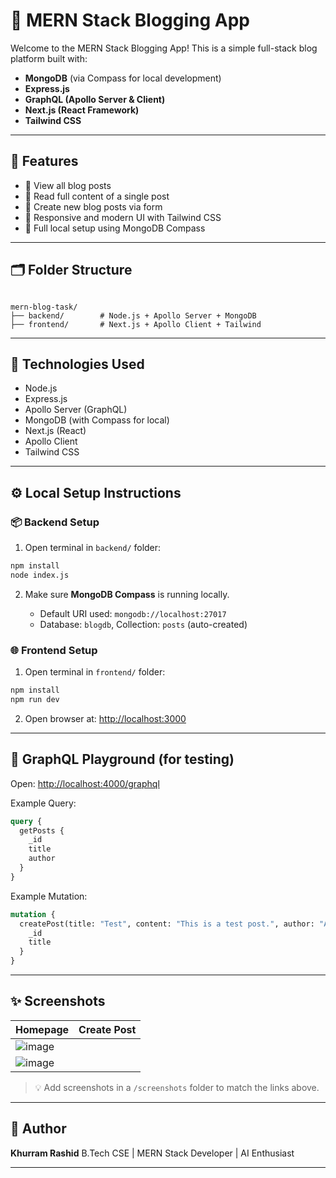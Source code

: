 
# 📝 MERN Stack Blogging App

Welcome to the MERN Stack Blogging App! This is a simple full-stack blog platform built with:

- **MongoDB** (via Compass for local development)
- **Express.js**
- **GraphQL (Apollo Server & Client)**
- **Next.js (React Framework)**
- **Tailwind CSS**


---

## 🚀 Features

- 🔹 View all blog posts
- 🔹 Read full content of a single post
- 🔹 Create new blog posts via form
- 🔹 Responsive and modern UI with Tailwind CSS
- 🔹 Full local setup using MongoDB Compass

---

## 🗂️ Folder Structure

```

mern-blog-task/
├── backend/        # Node.js + Apollo Server + MongoDB
├── frontend/       # Next.js + Apollo Client + Tailwind

````

---

## 🧰 Technologies Used

- Node.js
- Express.js
- Apollo Server (GraphQL)
- MongoDB (with Compass for local)
- Next.js (React)
- Apollo Client
- Tailwind CSS

---

## ⚙️ Local Setup Instructions

### 📦 Backend Setup

1. Open terminal in `backend/` folder:

```bash
npm install
node index.js
````

2. Make sure **MongoDB Compass** is running locally.

   * Default URI used: `mongodb://localhost:27017`
   * Database: `blogdb`, Collection: `posts` (auto-created)

### 🌐 Frontend Setup

1. Open terminal in `frontend/` folder:

```bash
npm install
npm run dev
```

2. Open browser at: [http://localhost:3000](http://localhost:3000)

---

## 🧪 GraphQL Playground (for testing)

Open: [http://localhost:4000/graphql](http://localhost:4000/graphql)

Example Query:

```graphql
query {
  getPosts {
    _id
    title
    author
  }
}
```

Example Mutation:

```graphql
mutation {
  createPost(title: "Test", content: "This is a test post.", author: "Admin") {
    _id
    title
  }
}
```

---

## ✨ Screenshots

| Homepage                          | Create Post                            |
| --------------------------------- | -------------------------------------- |
| ![image](https://github.com/user-attachments/assets/85a2c08f-9ce4-45b0-b99d-535489f7d460)
 | ![image](https://github.com/user-attachments/assets/38788cb7-6663-44e9-a9b3-321d409a23dc)


> 💡 Add screenshots in a `/screenshots` folder to match the links above.

---

## 📌 Author

**Khurram Rashid**
B.Tech CSE | MERN Stack Developer | AI Enthusiast

---


